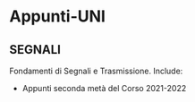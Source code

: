 # Appunti-UNI

## SEGNALI
Fondamenti di Segnali e Trasmissione. Include:
- Appunti seconda metà del Corso 2021-2022
